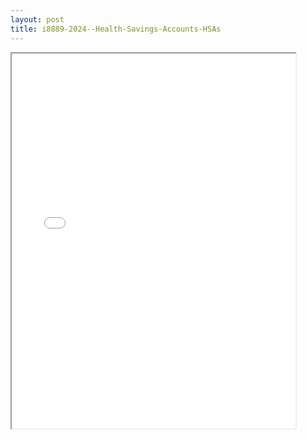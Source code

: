 ```yaml
---
layout: post
title: i8889-2024--Health-Savings-Accounts-HSAs
---
```


<div class="pdf-container">
<iframe src="/ea//_pdf-2-md/i8889-2024--Health-Savings-Accounts-HSAs.pdf" height="600" width="90%" allowFullScreen="true"></iframe>
</div>

